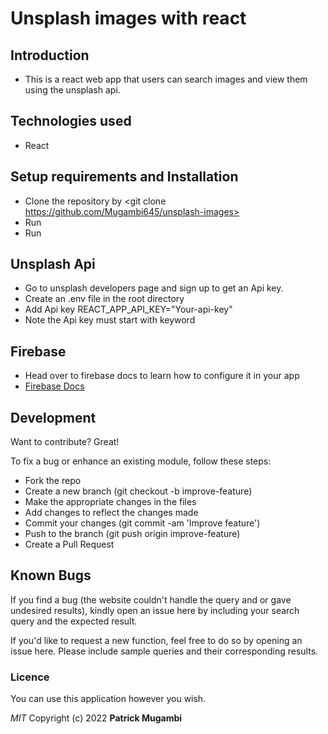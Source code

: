 # Unsplash images with react
## Introduction
 - This is a react web app that users can search images and view them using the unsplash api.
## Technologies used
- React
## Setup requirements and Installation
- Clone the repository by <git clone https://github.com/Mugambi645/unsplash-images>
- Run <npm install>
- Run <npm start>
## Unsplash Api
- Go to unsplash developers page and sign up to get an Api key.
- Create an .env file in the root directory
- Add Api key REACT_APP_API_KEY="Your-api-key"
- Note the Api key must start with <REACT-APP> keyword
## Firebase
  - Head over to firebase docs to learn how to configure it in your app
  - [Firebase Docs](https://https://firebase.google.com/docs)
## Development
Want to contribute? Great!

To fix a bug or enhance an existing module, follow these steps:
- Fork the repo
- Create a new branch (git checkout -b improve-feature)
- Make the appropriate changes in the files
- Add changes to reflect the changes made
- Commit your changes (git commit -am 'Improve feature')
- Push to the branch (git push origin improve-feature)
- Create a Pull Request

## Known Bugs

If you find a bug (the website couldn't handle the query and or gave undesired results), kindly open an issue here by including your search query and the expected result.

If you'd like to request a new function, feel free to do so by opening an issue here. Please include sample queries and their corresponding results.
### Licence
You can use this application however you wish.

*MIT*
Copyright (c) 2022  **Patrick Mugambi**
